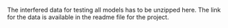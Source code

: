The interfered data for testing all models has to be unzipped here. The link for the data is available in the readme file for the project.
